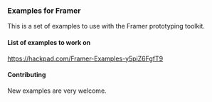 ### Examples for Framer

This is a set of examples to use with the Framer prototyping toolkit.

#### List of examples to work on

https://hackpad.com/Framer-Examples-y5piZ6FgfT9

#### Contributing

New examples are very welcome.